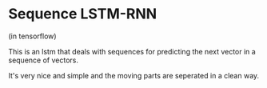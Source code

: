 # Sequence LSTM-RNN
(in tensorflow)

This is an lstm that deals with sequences for predicting the next vector in a sequence of vectors.

It's very nice and simple and the moving parts are seperated in a clean way.

